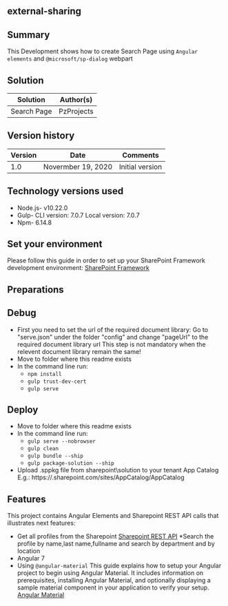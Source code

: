 ## external-sharing

## Summary
This Development shows how to create Search Page using `Angular elements` and `@microsoft/sp-dialog` webpart

## Solution

Solution|Author(s)
--------|---------
Search Page | PzProjects

## Version history

Version|Date|Comments
-------|----|--------
1.0|Novermber 19, 2020|Initial version

## Technology versions used

* Node.js- v10.22.0
* Gulp-
  CLI version: 7.0.7
  Local version: 7.0.7
* Npm- 6.14.8

## Set your environment

Please follow this guide in order to set up your SharePoint Framework development environment:
[SharePoint Framework](https://docs.microsoft.com/en-us/sharepoint/dev/spfx/set-up-your-development-environment)

## Preparations


## Debug

- First you need to set the url of the required document library:
  Go to "serve.json" under the folder "config" and change "pageUrl" to the required document library url
  This step is not mandatory when the relevent document library remain the same!
- Move to folder where this readme exists
- In the command line run:
  - `npm install`
  - `gulp trust-dev-cert`
  - `gulp serve`

## Deploy

- Move to folder where this readme exists
- In the command line run:
  - `gulp serve --nobrowser`
  - `gulp clean`
  - `gulp bundle --ship`
  - `gulp package-solution --ship`
- Upload .sppkg file from sharepoint\solution to your tenant App Catalog
  E.g.: https://<tenant>.sharepoint.com/sites/AppCatalog/AppCatalog


## Features

This project contains Angular Elements and Sharepoint REST API calls that illustrates next features:
* Get all profiles from the Sharepoint
  [Sharepoint REST API](https://docs.microsoft.com/en-us/sharepoint/dev/sp-add-ins/complete-basic-operations-using-sharepoint-rest-endpoints)
*Search the profile by name,last name,fullname and search by department and by location
* Angular 7
* Using `@angular-material` This guide explains how to setup your Angular project to begin using Angular Material. It includes information on prerequisites, installing Angular Material, and optionally displaying a sample material component in your application to verify your setup.
  [Angular Material](https://material.angular.io/guide/getting-started)
